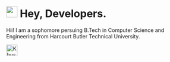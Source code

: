 <h1><img src="https://emojis.slackmojis.com/emojis/images/1531849430/4246/blob-sunglasses.gif?1531849430" width="30"/> Hey, Developers.</h1>

<p>Hii! I am a sophomore persuing B.Tech in Computer Science and Engineering from Harcourt Butler Technical University.</p>
<a href="https://dev.to/khushishikhu">
  <img src="https://d2fltix0v2e0sb.cloudfront.net/dev-badge.svg" alt="Khushi Gautam's DEV Profile" height="30" width="30">
</a>
    
  
  
  
<!--
**khushishikhu/khushishikhu** is a ✨ _special_ ✨ repository because its `README.md` (this file) appears on your GitHub profile.

